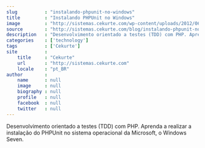 ```yaml
---
slug          : "instalando-phpunit-no-windows"
title         : "Instalando PHPUnit no Windows"
image         : "http://sistemas.cekurte.com/wp-content/uploads/2012/06/PHPUnit.jpg"
source        : "http://sistemas.cekurte.com/blog/instalando-phpunit-no-windows/"
description   : "Desenvolvimento orientado a testes (TDD) com PHP. Aprenda a realizar a instalação do PHPUnit no sistema operacional da Microsoft, o Windows Seven."
categories    : ['technology']
tags          : ['Cekurte']
site          :
    title     : "Cekurte"
    url       : "http://sistemas.cekurte.com"
    locale    : "pt_BR"
author        :
    name      : null
    image     : null
    biography : null
    profile   : null
    facebook  : null
    twitter   : null
---
```


Desenvolvimento orientado a testes (TDD) com PHP. Aprenda a realizar a instalação do PHPUnit no sistema operacional da Microsoft, o Windows Seven.
